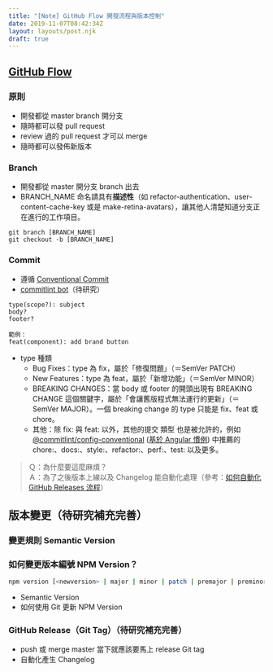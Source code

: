 ```yaml
---
title: "[Note] GitHub Flow 開發流程與版本控制"
date: 2019-11-07T08:42:34Z
layout: layouts/post.njk
draft: true
---
```


<!-- https://github.com/SnapaskProduct/web-wiki/wiki/Release-Automation-Proposal

https://github.com/SnapaskProduct/web-wiki/blob/master/guides/workflow.md -->

## [GitHub Flow](https://guides.github.com/introduction/flow/)

### 原則
- 開發都從 master branch 開分支
- 隨時都可以發 pull request
- review 過的 pull request 才可以 merge
- 隨時都可以發佈新版本

### Branch
- 開發都從 master 開分支 branch 出去
- BRANCH_NAME 命名請具有**描述性**（如 refactor-authentication、user-content-cache-key 或是 make-retina-avatars），讓其他人清楚知道分支正在進行的工作項目。

```shell
git branch [BRANCH_NAME]
git checkout -b [BRANCH_NAME]
```

### Commit 
- 遵循 [Conventional Commit](https://www.conventionalcommits.org/zh-tw/v1.0.0-beta.4/)
-  [commitlint bot](https://github.com/z0al/commitlint-bot)（待研究）

```
type(scope?): subject
body?
footer?

範例：
feat(component): add brand button
```

- type 種類
    - Bug Fixes：type 為 fix，屬於「修復問題」（＝SemVer PATCH）
    - New Features：type 為 feat，屬於「新增功能」（＝SemVer MINOR）
    - BREAKING CHANGES：當 body 或 footer 的開頭出現有 BREAKING CHANGE 這個關鍵字，屬於「會讓舊版程式無法運行的更新」（＝SemVer MAJOR）。一個 breaking change 的 type 只能是 fix、feat 或 chore。
    - 其他：除 fix: 與 feat: 以外，其他的提交 類型 也是被允許的，例如 [@commitlint/config-conventional](https://github.com/conventional-changelog/commitlint/tree/master/%40commitlint/config-conventional) ([基於 Angular 慣例](https://github.com/angular/angular/blob/22b96b9/CONTRIBUTING.md#-commit-message-guidelines)) 中推薦的 chore:、docs:、style:、refactor:、perf:、test: 以及更多。


> Ｑ：為什麼要這麼麻煩？ <br>
> Ａ：為了之後版本上線以及 Changelog 能自動化處理（參考：[如何自動化 GitHub Releases 流程](https://tech.hahow.in/%E5%A6%82%E4%BD%95%E8%87%AA%E5%8B%95%E5%8C%96-github-releases-%E6%B5%81%E7%A8%8B-6e7e33b61169)）


## 版本變更（待研究補充完善）
### 變更規則 Semantic Version


### 如何變更版本編號 NPM Version？
```bash
npm version [<newversion> | major | minor | patch | premajor | preminor | prepatch | prerelease | from-git]
```
- Semantic Version
- 如何使用 Git 更新 NPM Version

### GitHub Release（Git Tag）（待研究補充完善）
- push 或 merge master 當下就應該要馬上 release Git tag
- 自動化產生 Changelog

